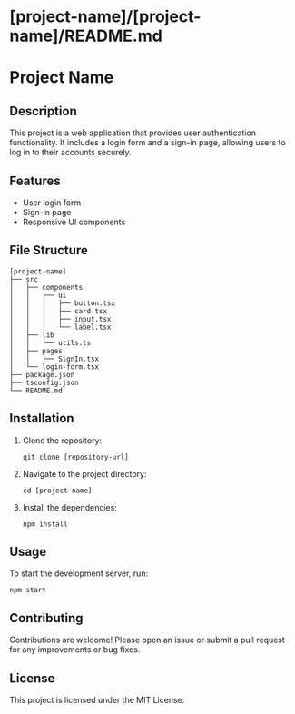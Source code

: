 # [project-name]/[project-name]/README.md

# Project Name

## Description

This project is a web application that provides user authentication functionality. It includes a login form and a sign-in page, allowing users to log in to their accounts securely.

## Features

- User login form
- Sign-in page
- Responsive UI components

## File Structure

```
[project-name]
├── src
│   ├── components
│   │   ├── ui
│   │   │   ├── button.tsx
│   │   │   ├── card.tsx
│   │   │   ├── input.tsx
│   │   │   └── label.tsx
│   ├── lib
│   │   └── utils.ts
│   ├── pages
│   │   └── SignIn.tsx
│   └── login-form.tsx
├── package.json
├── tsconfig.json
└── README.md
```

## Installation

1. Clone the repository:
   ```
   git clone [repository-url]
   ```
2. Navigate to the project directory:
   ```
   cd [project-name]
   ```
3. Install the dependencies:
   ```
   npm install
   ```

## Usage

To start the development server, run:
```
npm start
```

## Contributing

Contributions are welcome! Please open an issue or submit a pull request for any improvements or bug fixes.

## License

This project is licensed under the MIT License.
